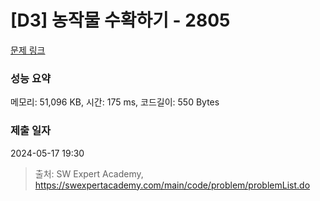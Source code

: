 # [D3] 농작물 수확하기 - 2805 

[문제 링크](https://swexpertacademy.com/main/code/problem/problemDetail.do?contestProbId=AV7GLXqKAWYDFAXB) 

### 성능 요약

메모리: 51,096 KB, 시간: 175 ms, 코드길이: 550 Bytes

### 제출 일자

2024-05-17 19:30



> 출처: SW Expert Academy, https://swexpertacademy.com/main/code/problem/problemList.do